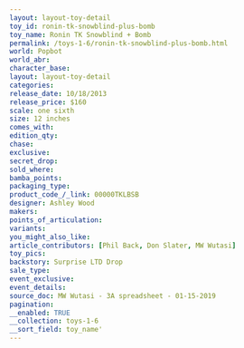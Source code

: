 ```yaml
---
layout: layout-toy-detail 
toy_id: ronin-tk-snowblind-plus-bomb
toy_name: Ronin TK Snowblind + Bomb
permalink: /toys-1-6/ronin-tk-snowblind-plus-bomb.html
world: Popbot
world_abr: 
character_base: 
layout: layout-toy-detail
categories: 
release_date: 10/18/2013
release_price: $160 
scale: one sixth
size: 12 inches
comes_with: 
edition_qty: 
chase: 
exclusive: 
secret_drop: 
sold_where: 
bamba_points: 
packaging_type: 
product_code_/_link: 00000TKLBSB
designer: Ashley Wood
makers: 
points_of_articulation: 
variants: 
you_might_also_like: 
article_contributors: [Phil Back, Don Slater, MW Wutasi]
toy_pics: 
backstory: Surprise LTD Drop
sale_type: 
event_exclusive: 
event_details: 
source_doc: MW Wutasi - 3A spreadsheet - 01-15-2019
pagination: 
__enabled: TRUE
__collection: toys-1-6
__sort_field: toy_name'
---
```

